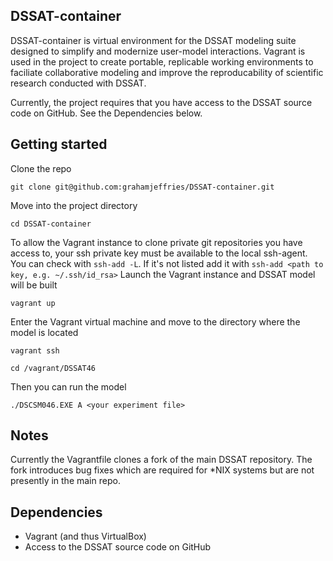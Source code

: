 ## DSSAT-container

DSSAT-container is virtual environment for the DSSAT modeling suite designed to simplify and modernize user-model interactions. Vagrant is used in the project to create portable, replicable working environments to faciliate collaborative modeling and improve the reproducability of scientific research conducted with DSSAT.

Currently, the project requires that you have access to the DSSAT source code on GitHub. See the Dependencies below.

## Getting started
Clone the repo
```
git clone git@github.com:grahamjeffries/DSSAT-container.git
```
Move into the project directory
```
cd DSSAT-container
```
To allow the Vagrant instance to clone private git repositories you have access to, your ssh private key must be available to the local ssh-agent. You can check with ```ssh-add -L```. If it's not listed add it with ```ssh-add <path to key, e.g. ~/.ssh/id_rsa>```
Launch the Vagrant instance and DSSAT model will be built
```
vagrant up
```
Enter the Vagrant virtual machine and move to the directory where the model is located
```
vagrant ssh
```
```
cd /vagrant/DSSAT46
```
Then you can run the model
```
./DSCSM046.EXE A <your experiment file>
```

## Notes
Currently the Vagrantfile clones a fork of the main DSSAT repository. The fork introduces bug fixes which are required for *NIX systems but are not presently in the main repo.

## Dependencies
- Vagrant (and thus VirtualBox)
- Access to the DSSAT source code on GitHub

